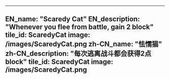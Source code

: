 ---

EN_name: "Scaredy Cat"
EN_description: "Whenever you flee from battle, gain 2 block"
tile_id: ScaredyCat
image: /images/ScaredyCat.png
zh-CN_name: "怯懦猫"
zh-CN_description: "每次逃离战斗都会获得2点block"
tile_id: ScaredyCat
image: /images/ScaredyCat.png
---